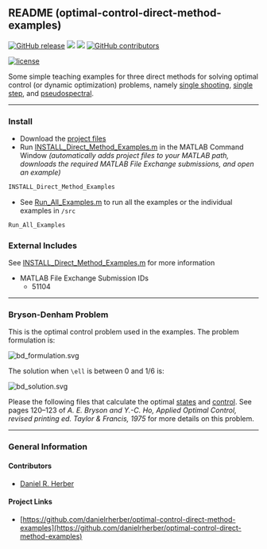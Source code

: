 ## README (optimal-control-direct-method-examples)

[![GitHub release](https://img.shields.io/github/release/danielrherber/optimal-control-direct-method-examples.svg)](https://github.com/danielrherber/optimal-control-direct-method-examples/releases/latest)
[![](https://img.shields.io/badge/language-matlab-EF963C.svg)](https://www.mathworks.com/products/matlab.html)
[![](https://img.shields.io/github/issues-raw/danielrherber/optimal-control-direct-method-examples.svg)](https://github.com/danielrherber/optimal-control-direct-method-examples/issues)
[![GitHub contributors](https://img.shields.io/github/contributors/danielrherber/optimal-control-direct-method-examples.svg)](https://github.com/danielrherber/optimal-control-direct-method-examples/graphs/contributors)

[![license](https://img.shields.io/github/license/danielrherber/optimal-control-direct-method-examples.svg)](https://github.com/danielrherber/optimal-control-direct-method-examples/blob/master/License)

Some simple teaching examples for three direct methods for solving optimal control (or dynamic optimization) problems, namely [single shooting](https://github.com/danielrherber/optimal-control-direct-method-examples/blob/master/src/Method_SingleShooting.m), [single step](https://github.com/danielrherber/optimal-control-direct-method-examples/blob/master/src/Method_SingleStep.m), and [pseudospectral](https://github.com/danielrherber/optimal-control-direct-method-examples/blob/master/src/Method_Pseudospectral.m).

---
### Install
- Download the [project files](https://github.com/danielrherber/optimal-control-direct-method-examples/archive/master.zip)
- Run [INSTALL_Direct_Method_Examples.m](https://github.com/danielrherber/optimal-control-direct-method-examples/blob/master/INSTALL_Direct_Method_Examples.m) in the MATLAB Command Window *(automatically adds project files to your MATLAB path, downloads the required MATLAB File Exchange submissions, and open an example)*
```tex
INSTALL_Direct_Method_Examples
```
- See [Run_All_Examples.m](https://github.com/danielrherber/optimal-control-direct-method-examples/blob/master/src/Run_All_Examples.m) to run all the examples or the individual examples in `/src`
```tex
Run_All_Examples
```

### External Includes
See [INSTALL_Direct_Method_Examples.m](https://github.com/danielrherber/optimal-control-direct-method-examples/blob/master/INSTALL_Direct_Method_Examples.m) for more information
- MATLAB File Exchange Submission IDs
	- 51104

---
### Bryson-Denham Problem

This is the optimal control problem used in the examples. The problem formulation is:

![bd_formulation.svg](http://www.danielherber.com/img/projects/optimal-control-direct-method-examples/bd_formulation.svg)

The solution when `\ell` is between 0 and 1/6 is:

![bd_solution.svg](http://www.danielherber.com/img/projects/optimal-control-direct-method-examples/bd_solution.svg)

Please the following files that calculate the optimal [states](https://github.com/danielrherber/optimal-control-direct-method-examples/blob/master/src/bryson-denham/BrysonDenham_Solution_States.m) and [control](https://github.com/danielrherber/optimal-control-direct-method-examples/blob/master/src/bryson-denham/BrysonDenham_Solution_Control.m). See pages 120–123 of *A. E. Bryson and Y.-C. Ho, Applied Optimal Control, revised printing ed. Taylor & Francis, 1975* for more details on this problem.

---
### General Information

#### Contributors
- [Daniel R. Herber](https://github.com/danielrherber)

#### Project Links
- [https://github.com/danielrherber/optimal-control-direct-method-examples](https://github.com/danielrherber/optimal-control-direct-method-examples)
<!-- - [http://www.mathworks.com/matlabcentral/fileexchange/XXXXX](http://www.mathworks.com/matlabcentral/fileexchange/XXXXX) -->